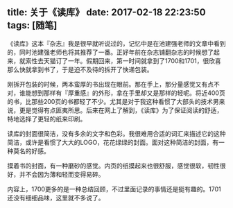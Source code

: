title: 关于《读库》
date: 2017-02-18 22:23:50
tags: [随笔]
---

《读库》这本『杂志』我是很早就听说过的，记忆中是在池建强老师的文章中看到的，同时池建强老师也将其推荐了一番。正好年前在杂志铺翻杂志的时候想了起来，就索性去天猫订了一年。假期回来，第一时间就拿到了1700和1701，很欣喜那么快就拿到书了，于是迫不及待的拆开了快递包装。

刚拆开包装的时候，两本蛮厚的书出现在眼前。那在手上，那分量感觉又有点不对，谁能想到那样有『厚重感』的外形，拿在手里却又是那样的轻呢。将近400页的书，比那些200页的书都轻了不少。尤其是对于我这种看惯了大部头的技术男来说，更是觉得有点匪夷所思。后来在网上了解到，《读库》为了保证阅读的舒适，特地选择了更轻的纸来印刷。

读库的封面很简洁，没有多余的文字和色彩。我很难用合适的词汇来描述它的这种简洁，或许是看惯了大大的LOGO，花花绿绿的封面。面对这种简洁的封面，有一种莫名的好感。

摸着书的封面，有一种磨砂的感觉。内页的纸摸起来也很舒服，感觉很软，韧性很好，并不会因为薄和轻而变得易碎。

内容上，1700更多的是一种总结回顾，不过里面记录的事情还是挺有趣的。1701还没有细细品味，这里就不多说了。



